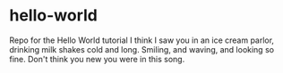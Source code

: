 # hello-world
Repo for the Hello World tutorial
I think I saw you in an ice cream parlor, drinking milk shakes cold and long.
Smiling, and waving, and looking so fine.
Don't think you new you were in this song.
